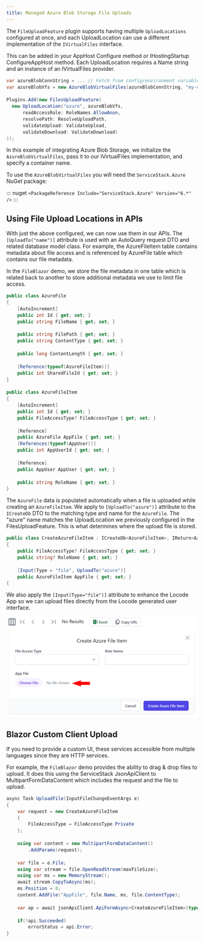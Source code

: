 ```yaml
---
title: Managed Azure Blob Storage File Uploads
---
```


The `FileUploadFeature` plugin supports having multiple `UploadLocations` configured at once, and each UploadLocation can use a different implementation of the `IVirtualFiles` interface.

This can be added in your AppHost Configure method or IHostingStartup ConfigureAppHost method. Each UploadLocation requires a Name string and an instance of an IVirtualFiles provider.

```csharp
var azureBlobConnString = ... // Fetch from config/environment variables.
var azureBlobVfs = new AzureBlobVirtualFiles(azureBlobConnString, "my-container-name");

Plugins.Add(new FilesUploadFeature(
  new UploadLocation("azure", azureBlobVfs,
      readAccessRole: RoleNames.AllowAnon,
      resolvePath: ResolveUploadPath,
      validateUpload: ValidateUpload,
      validateDownload: ValidateDownload)
));
```

In this example of integrating Azure Blob Storage, we initialize the `AzureBlobVirtualFiles`, pass it to our IVirtualFiles implementation, and specify a container name.

To use the `AzureBlobVirtualFiles` you will need the `ServiceStack.Azure` NuGet package:

::: nuget
`<PackageReference Include="ServiceStack.Azure" Version="6.*" />`
:::

## Using File Upload Locations in APIs

With just the above configured, we can now use them in our APIs. The `[UploadTo("name")]` attribute is used with an AutoQuery request DTO and related database model class. For example, the AzureFileItem table contains metadata about file access and is referenced by AzureFile table which contains our file metadata.

In the `FileBlazor` demo, we store the file metadata in one table which is related back to another to store additional metadata we use to limit file access.

```csharp
public class AzureFile
{
    [AutoIncrement]
    public int Id { get; set; }
    public string FileName { get; set; }
    
    public string FilePath { get; set; }
    public string ContentType { get; set; }
    
    public long ContentLength { get; set; }
    
    [Reference(typeof(AzureFileItem))]
    public int SharedFileId { get; set; }
}

public class AzureFileItem
{
    [AutoIncrement]
    public int Id { get; set; }
    public FileAccessType? FileAccessType { get; set; }
    
    [Reference]
    public AzureFile AppFile { get; set; }
    [References(typeof(AppUser))]
    public int AppUserId { get; set; }
    
    [Reference]
    public AppUser AppUser { get; set; }
    
    public string RoleName { get; set; }
}
```

The `AzureFile` data is populated automatically when a file is uploaded while creating an `AzureFileItem`. We apply to `[UploadTo("azure")]` attribute to the `ICreateDb` DTO to the matching type and name for the `AzureFile`. The "azure" name matches the UploadLocation we previously configured in the FilesUploadFeature. This is what determines where the upload file is stored.

```csharp
public class CreateAzureFileItem : ICreateDb<AzureFileItem>, IReturn<AzureFileItem>
{
    public FileAccessType? FileAccessType { get; set; }
    public string? RoleName { get; set; }
    
    [Input(Type = "file", UploadTo("azure")]
    public AzureFileItem AppFile { get; set; }
{
```

We also apply the `[Input(Type="file")]` attribute to enhance the Locode App so we can upload files directly from the Locode generated user interface.

![](../images/locode/files/locode-app-create-azure.png)

## Blazor Custom Client Upload

If you need to provide a custom UI, these services accessible from multiple languages since they are HTTP services.

For example, the `FileBlazor` demo provides the ability to drag & drop files to upload. It does this using the ServiceStack JsonApiClient to MultipartFormDataContent which includes the request and the file to upload.

```csharp
async Task UploadFile(InputFileChangeEventArgs e)
{
    var request = new CreateAzureFileItem
    {
        FileAccessType = FileAccessType.Private
    };
    
    using var content = new MultipartFormDataContent()
        .AddParams(request);
    
    var file = e.File;
    using var stream = file.OpenReadStream(maxFileSize);
    using var ms = new MemoryStream();
    await stream.CopyToAsync(ms);
    ms.Position = 0;
    content.AddFile("AppFile", file.Name, ms, file.ContentType);
    
    var ap = await jsonApiClient.ApiFormAsync<CreateAzureFileItem>(typeof(CreateAzureFileItem).ToApiUrl(), content);
    
    if(!api.Succeeded)
        errorStatus = api.Error;
}
```

